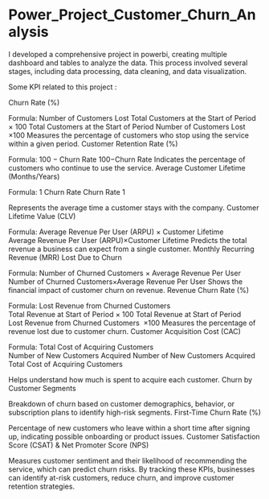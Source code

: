 # Power_Project_Customer_Churn_Analysis
I developed a comprehensive project in powerbi, creating multiple dashboard and tables to analyze the data. This process involved several stages, including data processing, data cleaning, and data visualization.

Some KPI related to this project :

Churn Rate (%)

Formula: 
Number of Customers Lost
Total Customers at the Start of Period
×
100
Total Customers at the Start of Period
Number of Customers Lost
​
 ×100
Measures the percentage of customers who stop using the service within a given period.
Customer Retention Rate (%)

Formula: 
100
−
Churn Rate
100−Churn Rate
Indicates the percentage of customers who continue to use the service.
Average Customer Lifetime (Months/Years)

Formula: 
1
Churn Rate
Churn Rate
1
​
 
Represents the average time a customer stays with the company.
Customer Lifetime Value (CLV)

Formula: 
Average Revenue Per User (ARPU)
×
Customer Lifetime
Average Revenue Per User (ARPU)×Customer Lifetime
Predicts the total revenue a business can expect from a single customer.
Monthly Recurring Revenue (MRR) Lost Due to Churn

Formula: 
Number of Churned Customers
×
Average Revenue Per User
Number of Churned Customers×Average Revenue Per User
Shows the financial impact of customer churn on revenue.
Revenue Churn Rate (%)

Formula: 
Lost Revenue from Churned Customers
Total Revenue at Start of Period
×
100
Total Revenue at Start of Period
Lost Revenue from Churned Customers
​
 ×100
Measures the percentage of revenue lost due to customer churn.
Customer Acquisition Cost (CAC)

Formula: 
Total Cost of Acquiring Customers
Number of New Customers Acquired
Number of New Customers Acquired
Total Cost of Acquiring Customers
​
 
Helps understand how much is spent to acquire each customer.
Churn by Customer Segments

Breakdown of churn based on customer demographics, behavior, or subscription plans to identify high-risk segments.
First-Time Churn Rate (%)

Percentage of new customers who leave within a short time after signing up, indicating possible onboarding or product issues.
Customer Satisfaction Score (CSAT) & Net Promoter Score (NPS)

Measures customer sentiment and their likelihood of recommending the service, which can predict churn risks.
By tracking these KPIs, businesses can identify at-risk customers, reduce churn, and improve customer retention strategies.
